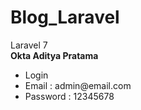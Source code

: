 # Blog_Laravel
Laravel 7
<br>
<b>Okta Aditya Pratama</b>
<ul>
  <li>Login</li>
  <li>Email : admin@email.com</li>
  <li>Password : 12345678</li>
</ul>  

